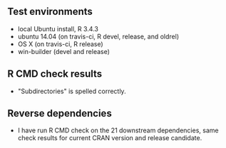 ## Test environments
* local Ubuntu install, R 3.4.3
* ubuntu 14.04 (on travis-ci, R devel, release, and oldrel)
* OS X (on travis-ci, R release)
* win-builder (devel and release)


## R CMD check results

* "Subdirectories" is spelled correctly.


## Reverse dependencies

* I have run R CMD check on the 21 downstream dependencies, same check results for current CRAN version and release candidate.
